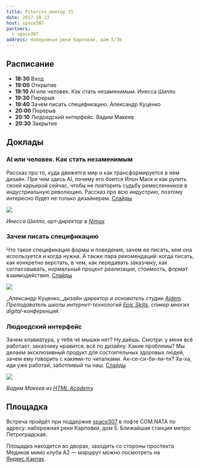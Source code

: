 ```yaml
---
title: Pitercss_meetup 15
date: 2017-10-23
host: space307
partners:
  - space307
address: Набережная реки Карповки, дом 5/36
---
```


## Расписание

- **18:30** Вход
- **19:00** Открытие
- **19:10** AI или человек. Как стать незаменимым. Инесса Шилло
- **19:30** Перерыв
- **19:40** Зачем писать спецификацию. Александр Куценко
- **20:00** Перерыв
- **20:10** Людоедский интерфейс. Вадим Макеев
- **20:30** Закрытие

## Доклады

### AI или человек. Как стать незаменимым

Рассказ про то, куда движется мир и как трансформируется в нем дизайн. При чем здесь AI, почему его боится Илон Маск и как рулить своей карьерой сейчас, чтобы не повторить судьбу ремесленников в индустриальную революцию. Рассказ про всю индустрию, поэтому интересно будет не только дизайнерам. [Слайды](https://pitercss.ru/15/pres/ai-in-five.pdf)

![](speakers/1.jpg)

_Инесса Шилло, арт-директор в [Nimax](http://nimax.ru/)_

### Зачем писать спецификацию

Что такое спецификация формы и поведения, зачем ее писать, кем она используется и когда нужна. А также пара рекомендаций: когда писать, как конкретно верстать, в чем, как передавать заказчику, как согласовывать, нормальный процент реализации, стоимость, формат взаимодействия. [Слайды](https://pitercss.ru/15/pres/specs.pdf)

![](speakers/2.jpg)

_Александр Куценко,__дизайн-директор и основатель студии [Aidem](http://aidem.ru/). Преподаватель школы интернет-технологий [Epic Skills](https://epixx.ru/), спикер многих digital-конференций._

### Людоедский интерфейс

Зачем клавиатура, у тебя чё мышки нет? Ну даёшь. Смотри: у меня всё работает, заказчику нравится, всё по дизайну. Какие проблемы? Мы делаем эксклюзивный продукт для состоятельных здоровых людей, зачем ему говорить с какими-то читалками. Ак-се-си-би-ли-ти? Ха-ха, иди уже работай, заботливый ты наш. [Слайды](https://pitercss.ru/15/pres/inhuman-ui/)

![](speakers/3.jpg)

_Вадим Макеев из [HTML Academy](https://htmlacademy.ru/)_

## Площадка

Встреча пройдёт при поддержке [space307](https://www.facebook.com/space307/) в лофте COM.NATA по адресу: набережная реки Карповки, дом 5. Ближайшая станция метро: Петроградская.

Площадка находится во дворах, заходить со стороны проспекта Медиков мимо клуба А2 — маршрут можно посмотреть на [Яндекс.Картах](https://yandex.ru/maps/2/saint-petersburg/?ll=30.314144%2C59.967843&z=16&mode=routes&rtext=59.966498%2C30.311430~59.969210%2C30.317310&rtt=pd&rtm=atm).